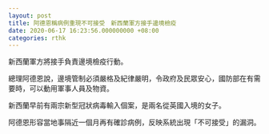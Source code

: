 ```yaml
---
layout: post
title: 阿德恩稱病例重現不可接受　新西蘭軍方接手邊境檢疫　
date: 2020-06-17 16:23:56.000000000 +08:00
categories: rthk
---
```


新西蘭軍方將接手負責邊境檢疫行動。

總理阿德恩說，邊境管制必須嚴格及紀律嚴明，令政府及民眾安心，國防部在有需要時，可以動用軍事人員及物資。

新西蘭早前有兩宗新型冠狀病毒輸入個案，是兩名從英國入境的女子。

阿德恩形容當地事隔近一個月再有確診病例，反映系統出現「不可接受」的漏洞。
